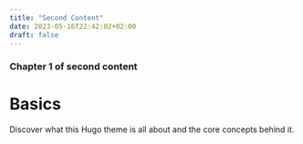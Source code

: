 ```yaml
---
title: "Second Content"
date: 2023-05-16T22:42:02+02:00
draft: false
---
```


### Chapter 1 of second content

# Basics

Discover what this Hugo theme is all about and the core concepts behind it.
